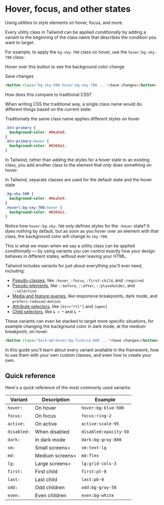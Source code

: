 # Hover, focus, and other states

Using utilities to style elements on hover, focus, and more.

Every utility class in Tailwind can be applied _conditionally_ by adding a variant to the beginning of the class name that describes the condition you want to target.

For example, to apply the `bg-sky-700` class on hover, use the `hover:bg-sky-700` class:

Hover over this button to see the background color change

Save changes

```html
<button class="bg-sky-500 hover:bg-sky-700 ...">Save changes</button>
```

How does this compare to traditional CSS?

When writing CSS the traditional way, a single class name would do different things based on the current state:

Traditionally the same class name applies different styles on hover

```css
.btn-primary {
  background-color: #0ea5e9;
}
.btn-primary:hover {
  background-color: #0369a1;
}
```

In Tailwind, rather than adding the styles for a hover state to an existing class, you add another class to the element that _only_ does something on hover:

In Tailwind, separate classes are used for the default state and the hover state

```css
.bg-sky-500 {
  background-color: #0ea5e9;
}
.hover\:bg-sky-700:hover {
  background-color: #0369a1;
}
```

Notice how `hover:bg-sky-700` _only_ defines styles for the `:hover` state? It does nothing by default, but as soon as you hover over an element with that class, the background color will change to `sky-700`.

This is what we mean when we say a utility class can be applied _conditionally_ — by using variants you can control exactly how your design behaves in different states, without ever leaving your HTML.

Tailwind includes variants for just about everything you'll ever need, including:

- [Pseudo-classes](./pseudo-classes.md), like `:hover`, `:focus`, `:first-child`, and `:required`
- [Pseudo-elements](./pseudo-elements.md), like `::before`, `::after`, `::placeholder`, and `::selection`
- [Media and feature queries](./media-queries.md), like responsive breakpoints, dark mode, and `prefers-reduced-motion`
- [Attribute selectors](./attribute-selectors.md), like `[dir="rtl"]` and `[open]`
- [Child selectors](./child-selectors.md), like `& > *` and `& *`

These variants can even be stacked to target more specific situations, for example changing the background color in dark mode, at the medium breakpoint, on hover:

```html
<button class="dark:md:hover:bg-fuchsia-600 ...">Save changes</button>
```

In this guide you'll learn about every variant available in the framework, how to use them with your own custom classes, and even how to create your own.

## Quick reference

Here's a quick reference of the most commonly used variants:

| Variant | Description | Example |
|---------|-------------|---------|
| `hover:` | On hover | `hover:bg-blue-500` |
| `focus:` | On focus | `focus:ring-2` |
| `active:` | On active | `active:scale-95` |
| `disabled:` | When disabled | `disabled:opacity-50` |
| `dark:` | In dark mode | `dark:bg-gray-800` |
| `sm:` | Small screens+ | `sm:text-lg` |
| `md:` | Medium screens+ | `md:flex` |
| `lg:` | Large screens+ | `lg:grid-cols-3` |
| `first:` | First child | `first:pt-0` |
| `last:` | Last child | `last:pb-0` |
| `odd:` | Odd children | `odd:bg-gray-50` |
| `even:` | Even children | `even:bg-white` |
